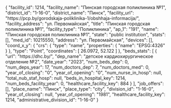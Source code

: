 {
    "facility_id": 1214,
    "facility_name": "Пинская городская поликлиника №1",
    "district_id": "1-16-0",
    "district_name": "Пинск",
    "facility_url": "https:\/\/pcp.by\/gorodskaja-poliklinika-1\/obshhaja-informacija\/",
    "facility_address": "ул. Первомайская",
    "title": "Пинская городская поликлиника №1",
    "facility_type": "Поликлиника",
    "ap_1": "191",
    "name": "Пинская городская поликлиника №1",
    "state": "public institution",
    "stats": [],
    "med_id": 10215550,
    "address": "ул. Первомайская",
    "devices": [],
    "coord_x_y": {
        "crs": {
            "type": "name",
            "properties": {
                "name": "EPSG:4326"
            }
        },
        "type": "Point",
        "coordinates": [
            26.0972,
            52.122
        ]
    },
    "beds_stats": [
        {
            "url": "https:\/\/dhc.by\/",
            "dep_name": "детское кардиохирургическое отделение №2",
            "date_year": "2023",
            "num_beds_dep": 0,
            "num_deps_year": 17,
            "num_doctors_dep": 7,
            "num_doctors_med": 0,
            "year_of_closing": "0",
            "year_of_opening": "0",
            "num_nurse_in_hosp": null,
            "total_nub_staf_hosp": null,
            "beds_in_hospital_key": 1214,
            "num_beds_facility_year": 0,
            "healthcare_facility_key": 884
        }
    ],
    "job_offers": [],
    "place_name": "Пинск",
    "place_type": "city",
    "division_id": "1-16-0",
    "year_of_closing": null,
    "year_of_opening": "1981",
    "healthcare_facility_key": 1214,
    "administrative_division_id": "1-16-0"
}